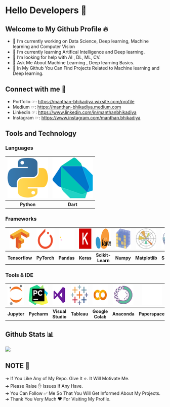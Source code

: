 # Hello Developers 🧠
## Welcome to My Github Profile 🔥

- 🔭 I’m currently working on Data Science, Deep learning, Machine learning and Computer Vision
- 🌱 I’m currently learning Artifical Intelligence and Deep learning.
- 🤔 I’m looking for help with AI , DL, ML, CV.
- 💬 Ask Me About Machine Learning , Deep learning Basics.
- 🌟 In My Github You Can Find Projects Related to Machine learning and Deep learning. 

## Connect with me 🤝
- Portfolio ☞: https://manthan-bhikadiya.wixsite.com/profile <br>
- Medium    ☞: https://manthan-bhikadiya.medium.com <br>
- Linkedin  ☞: https://www.linkedin.com/in/manthanbhikadiya <br>
- Instagram ☞: https://www.instagram.com/manthan.bhikadiya <br>

## Tools and Technology

### Languages
<table>
  <tr>
    <th><img src="Images/python-icon.svg"></th>
    <th><img src="Images/dart.svg"></th> 
  </tr>
  <tr>
    <th>Python</th>
    <th>Dart</th> 
  </tr>
</table>

### Frameworks
<table>
  <tr>
    <th><img src="Images/tensorflow-icon.svg" height="64" width="64"></th>
    <th><img src="Images/pytorch-icon.svg" height="64" width="64"></th> 
     <th><img src="Images/pandas_white2.svg" height="64" width="64"></th>
    <th><img src="Images/keras.svg" height="64" width="64"></th>
    <th><img src="Images/scikit-learn2.svg" height="64" width="64"></th>
    <th><img src="Images/numpy-icon.svg" height="64" width="64"></th>
    <th><img src="Images/Matplotlib_icon.svg" height="64" width="64"></th>
    <th><img src="Images/seaborn2.svg" height="64" width="64"></th>
    <th><img src="Images/flutter.svg" height="64" width="64"></th>
  </tr>
  <tr>
    <th>Tensorflow</th>
    <th>PyTorch</th>
    <th>Pandas</th>
    <th>Keras</th>
    <th>Scikit-Learn</th>
    <th>Numpy</th>
    <th>Matplotlib</th>
    <th>Seaborn</th>
    <th>Flutter</th>
  </tr>
</table>

### Tools & IDE
<table>
  <tr>
    <th><img src="Images/jupyter-icon.svg" height="64" width="64"></th>
    <th><img src="Images/pycharm.svg" height="64" width="64"></th> 
     <th><img src="Images/visual-studio.png" height="64" width="64"></th>
    <th><img src="Images/tableau.svg" height="64" width="64"></th>
    <th><img src="Images/google-colab.png" height="64" width="64"></th>
    <th><img src="Images/anaconda.png" height="64" width="64"></th>
    <th><img src="Images/paperspace.png" height="64" width="64"></th>
  </tr>
  <tr>
    <th>Jupyter</th>
    <th>Pycharm</th>
    <th>Visual Studio</th>
    <th>Tableau</th>
    <th>Google Colab</th>
    <th>Anaconda</th>
    <th>Paperspace</th>
  </tr>
</table>


## Github Stats 📊
<img src="https://github-readme-stats.vercel.app/api?username=manthan89-py&&show_icons=true&title_color=ffffff&icon_color=bb2acf&text_color=daf7dc&bg_color=151515">


## NOTE 🔴
➜ If You Like Any of My Repo. Give It ⭐. It Will Motivate Me. <br>
➜ Please Raise ✋ Issues If Any Have. <br>
➜ You Can Follow ✅ Me So That You Will Get Informed About My Projects. <br>
➜ Thank You Very Much ❤️ For Visiting My Profile.





